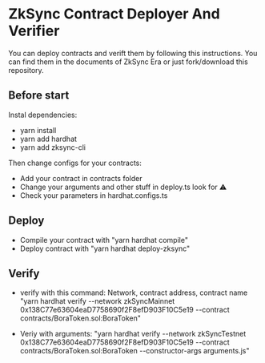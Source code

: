 # ZkSync Contract Deployer And Verifier
 You can deploy contracts and verift them by following this instructions. You can find them in the documents of ZkSync Era or just fork/download this repository.

## Before start
Instal dependencies:
- yarn install
- yarn add hardhat
- yarn add zksync-cli

Then change configs for your contracts:
- Add your contract in contracts folder
- Change your arguments and other stuff in deploy.ts look for ⚠️
- Check your parameters in hardhat.configs.ts

## Deploy
- Compile your contract with "yarn hardhat compile"
- Deploy contract with "yarn hardhat deploy-zksync"

## Verify
- verify with this command: Network, contract address, contract name
"yarn hardhat verify --network zkSyncMainnet 0x138C77e63604eaD7758690f2F8efD903F10C5e19 --contract contracts/BoraToken.sol:BoraToken"

- Veriy with arguments: 
"yarn hardhat verify --network zkSyncTestnet 0x138C77e63604eaD7758690f2F8efD903F10C5e19 --contract contracts/BoraToken.sol:BoraToken --constructor-args arguments.js"

